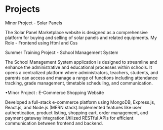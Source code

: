 # Projects
Minor Project - Solar Panels

The Solar Panel Marketplace website is designed as a comprehensive platform for buying and selling of solar panels and related equipments.
My Role - Frontend using Html and Css

Summer Training Project - School Management System

The School Management System application is designed to streamline and enhance the administrative and educational processes within schools. It
opens a centralized platform where administrators, teachers, students, and parents can access and manage a range of functions including attendance tracking, grade management, timetable scheduling, and communication.

•Minor Project : E-Commerce Shopping Website

Developed a full-stack e-commerce platform using MongoDB, Express.js, React.js, and Node.js (MERN stack).Implemented features like user authentication, product listing, shopping cart, order management, and payment gateway integration.Utilized RESTful APIs for efficient communication between frontend and backend.
